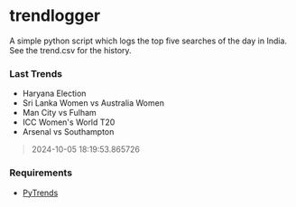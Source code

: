 # trendlogger
A simple python script which logs the top five searches of the day in India.<br>See the trend.csv for the history.<br>

<!-- Last Trends -->
### Last Trends
* Haryana Election
* Sri Lanka Women vs Australia Women
* Man City vs Fulham
* ICC Women's World T20
* Arsenal vs Southampton
> 2024-10-05 18:19:53.865726

<!-- Requirements -->
### Requirements
* [PyTrends](https://github.com/dreyco676/pytrends)

